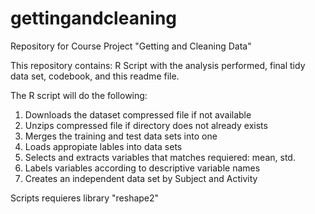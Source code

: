 # gettingandcleaning
Repository for Course Project "Getting and Cleaning Data"

This repository contains: R Script with the analysis performed, final tidy data set, codebook, and this readme file.

The R script will do the following:

1. Downloads the dataset compressed file if not available 
2. Unzips compressed file if directory does not already exists
3. Merges the training and test data sets into one
4. Loads appropiate lables into data sets
5. Selects and extracts variables that matches requiered: mean, std.
6. Labels variables according to descriptive variable names
7. Creates an independent data set by Subject and Activity

Scripts requieres library "reshape2"
